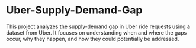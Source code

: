 # Uber-Supply-Demand-Gap
This project analyzes the supply-demand gap in Uber ride requests using a dataset from Uber. It focuses on understanding when and where the gaps occur, why they happen, and how they could potentially be addressed.
